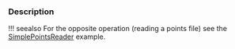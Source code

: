 ### Description

!!! seealso
    For the opposite operation (reading a points file) see the
[SimplePointsReader](SimplePointsReader) example.
